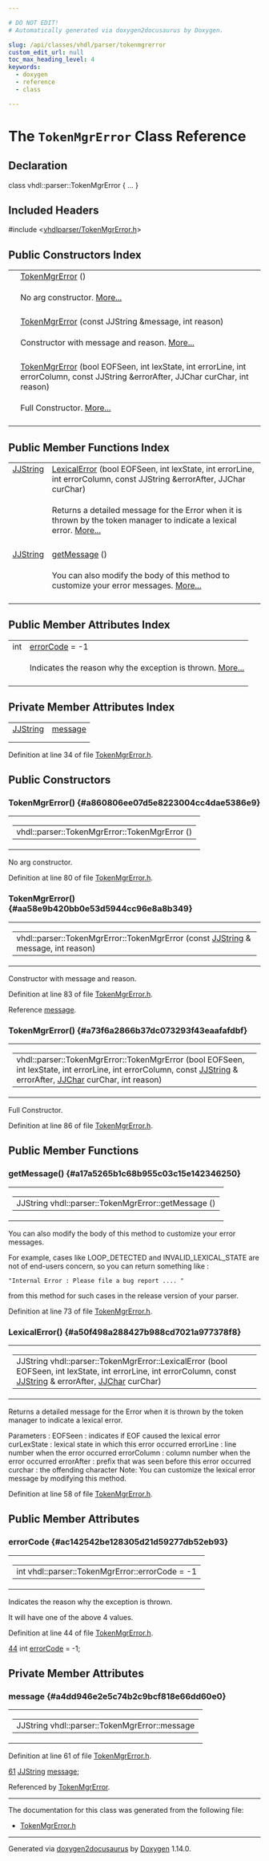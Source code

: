 ```yaml
---

# DO NOT EDIT!
# Automatically generated via doxygen2docusaurus by Doxygen.

slug: /api/classes/vhdl/parser/tokenmgrerror
custom_edit_url: null
toc_max_heading_level: 4
keywords:
  - doxygen
  - reference
  - class

---
```


<div class="doxyPage">

# The `TokenMgrError` Class Reference



## Declaration

<div class="doxyDeclaration">
class vhdl::parser::TokenMgrError { ... }
</div>

## Included Headers

<div class="doxyIncludesList">#include &lt;<a href="/web-doxygen/docs/api/files/vhdlparser/tokenmgrerror-h">vhdlparser/TokenMgrError.h</a>&gt;
</div>

## Public Constructors Index

<table class="doxyMembersIndex">

<tr class="doxyMemberIndexItem">
<td class="doxyMemberIndexItemType" align="left" valign="top"></td>
<td class="doxyMemberIndexItemName" align="left" valign="top"><a href="#a860806ee07d5e8223004cc4dae5386e9">TokenMgrError</a> ()</td>
</tr>
<tr class="doxyMemberIndexDescription">
<td class="doxyMemberIndexDescriptionLeft"></td>
<td class="doxyMemberIndexDescriptionRight">
<p>No arg constructor. <a href="#a860806ee07d5e8223004cc4dae5386e9">More...</a></p>
</td>
</tr>
<tr class="doxyMemberIndexSeparator">
<td class="doxyMemberIndexSeparator" colspan="2"></td>
</tr>

<tr class="doxyMemberIndexItem">
<td class="doxyMemberIndexItemType" align="left" valign="top"></td>
<td class="doxyMemberIndexItemName" align="left" valign="top"><a href="#aa58e9b420bb0e53d5944cc96e8a8b349">TokenMgrError</a> (const JJString &amp;message, int reason)</td>
</tr>
<tr class="doxyMemberIndexDescription">
<td class="doxyMemberIndexDescriptionLeft"></td>
<td class="doxyMemberIndexDescriptionRight">
<p>Constructor with message and reason. <a href="#aa58e9b420bb0e53d5944cc96e8a8b349">More...</a></p>
</td>
</tr>
<tr class="doxyMemberIndexSeparator">
<td class="doxyMemberIndexSeparator" colspan="2"></td>
</tr>

<tr class="doxyMemberIndexItem">
<td class="doxyMemberIndexItemType" align="left" valign="top"></td>
<td class="doxyMemberIndexItemName" align="left" valign="top"><a href="#a73f6a2866b37dc073293f43eaafafdbf">TokenMgrError</a> (bool EOFSeen, int lexState, int errorLine, int errorColumn, const JJString &amp;errorAfter, JJChar curChar, int reason)</td>
</tr>
<tr class="doxyMemberIndexDescription">
<td class="doxyMemberIndexDescriptionLeft"></td>
<td class="doxyMemberIndexDescriptionRight">
<p>Full Constructor. <a href="#a73f6a2866b37dc073293f43eaafafdbf">More...</a></p>
</td>
</tr>
<tr class="doxyMemberIndexSeparator">
<td class="doxyMemberIndexSeparator" colspan="2"></td>
</tr>

</table>

## Public Member Functions Index

<table class="doxyMembersIndex">

<tr class="doxyMemberIndexItem">
<td class="doxyMemberIndexItemType" align="left" valign="top"><a href="/web-doxygen/docs/api/files/vhdlparser/javacc-h/#a53453cc4dabae8211762d8e348cf7a00">JJString</a></td>
<td class="doxyMemberIndexItemName" align="left" valign="top"><a href="#a50f498a288427b988cd7021a977378f8">LexicalError</a> (bool EOFSeen, int lexState, int errorLine, int errorColumn, const JJString &amp;errorAfter, JJChar curChar)</td>
</tr>
<tr class="doxyMemberIndexDescription">
<td class="doxyMemberIndexDescriptionLeft"></td>
<td class="doxyMemberIndexDescriptionRight">
<p>Returns a detailed message for the Error when it is thrown by the token manager to indicate a lexical error. <a href="#a50f498a288427b988cd7021a977378f8">More...</a></p>
</td>
</tr>
<tr class="doxyMemberIndexSeparator">
<td class="doxyMemberIndexSeparator" colspan="2"></td>
</tr>

<tr class="doxyMemberIndexItem">
<td class="doxyMemberIndexItemType" align="left" valign="top"><a href="/web-doxygen/docs/api/files/vhdlparser/javacc-h/#a53453cc4dabae8211762d8e348cf7a00">JJString</a></td>
<td class="doxyMemberIndexItemName" align="left" valign="top"><a href="#a17a5265b1c68b955c03c15e142346250">getMessage</a> ()</td>
</tr>
<tr class="doxyMemberIndexDescription">
<td class="doxyMemberIndexDescriptionLeft"></td>
<td class="doxyMemberIndexDescriptionRight">
<p>You can also modify the body of this method to customize your error messages. <a href="#a17a5265b1c68b955c03c15e142346250">More...</a></p>
</td>
</tr>
<tr class="doxyMemberIndexSeparator">
<td class="doxyMemberIndexSeparator" colspan="2"></td>
</tr>

</table>

## Public Member Attributes Index

<table class="doxyMembersIndex">

<tr class="doxyMemberIndexItem">
<td class="doxyMemberIndexItemType" align="left" valign="top">int</td>
<td class="doxyMemberIndexItemName" align="left" valign="top"><a href="#ac142542be128305d21d59277db52eb93">errorCode</a> = -1</td>
</tr>
<tr class="doxyMemberIndexDescription">
<td class="doxyMemberIndexDescriptionLeft"></td>
<td class="doxyMemberIndexDescriptionRight">
<p>Indicates the reason why the exception is thrown. <a href="#ac142542be128305d21d59277db52eb93">More...</a></p>
</td>
</tr>
<tr class="doxyMemberIndexSeparator">
<td class="doxyMemberIndexSeparator" colspan="2"></td>
</tr>

</table>

## Private Member Attributes Index

<table class="doxyMembersIndex">

<tr class="doxyMemberIndexItem">
<td class="doxyMemberIndexItemType" align="left" valign="top"><a href="/web-doxygen/docs/api/files/vhdlparser/javacc-h/#a53453cc4dabae8211762d8e348cf7a00">JJString</a></td>
<td class="doxyMemberIndexItemName" align="left" valign="top"><a href="#a4dd946e2e5c74b2c9bcf818e66dd60e0">message</a></td>
</tr>
<tr class="doxyMemberIndexDescription">
<td class="doxyMemberIndexDescriptionLeft"></td>
<td class="doxyMemberIndexDescriptionRight">
</td>
</tr>
<tr class="doxyMemberIndexSeparator">
<td class="doxyMemberIndexSeparator" colspan="2"></td>
</tr>

</table>


<p>Definition at line 34 of file <a href="/web-doxygen/docs/api/files/vhdlparser/tokenmgrerror-h">TokenMgrError.h</a>.</p>


<div class="doxySectionDef">

## Public Constructors

### TokenMgrError() {#a860806ee07d5e8223004cc4dae5386e9}

<div class="doxyMemberItem">
<div class="doxyMemberProto">
<table class="doxyMemberLabels">
<tr class="doxyMemberLabels">
<td class="doxyMemberLabelsLeft">
<table class="doxyMemberName">
<tr>
<td class="doxyMemberName">vhdl::parser::TokenMgrError::TokenMgrError ()</td>
</tr>
</table>
</td>
</tr>
</table>
</div>
<div class="doxyMemberDoc">

<p>No arg constructor.</p>

<p>Definition at line 80 of file <a href="/web-doxygen/docs/api/files/vhdlparser/tokenmgrerror-h">TokenMgrError.h</a>.</p>

</div>
</div>

### TokenMgrError() {#aa58e9b420bb0e53d5944cc96e8a8b349}

<div class="doxyMemberItem">
<div class="doxyMemberProto">
<table class="doxyMemberLabels">
<tr class="doxyMemberLabels">
<td class="doxyMemberLabelsLeft">
<table class="doxyMemberName">
<tr>
<td class="doxyMemberName">vhdl::parser::TokenMgrError::TokenMgrError (const <a href="/web-doxygen/docs/api/files/vhdlparser/javacc-h/#a53453cc4dabae8211762d8e348cf7a00">JJString</a> &amp; message, int reason)</td>
</tr>
</table>
</td>
</tr>
</table>
</div>
<div class="doxyMemberDoc">

<p>Constructor with message and reason.</p>

<p>Definition at line 83 of file <a href="/web-doxygen/docs/api/files/vhdlparser/tokenmgrerror-h">TokenMgrError.h</a>.</p>


<p>Reference <a href="#a4dd946e2e5c74b2c9bcf818e66dd60e0">message</a>.</p>

</div>
</div>

### TokenMgrError() {#a73f6a2866b37dc073293f43eaafafdbf}

<div class="doxyMemberItem">
<div class="doxyMemberProto">
<table class="doxyMemberLabels">
<tr class="doxyMemberLabels">
<td class="doxyMemberLabelsLeft">
<table class="doxyMemberName">
<tr>
<td class="doxyMemberName">vhdl::parser::TokenMgrError::TokenMgrError (bool EOFSeen, int lexState, int errorLine, int errorColumn, const <a href="/web-doxygen/docs/api/files/vhdlparser/javacc-h/#a53453cc4dabae8211762d8e348cf7a00">JJString</a> &amp; errorAfter, <a href="/web-doxygen/docs/api/files/vhdlparser/javacc-h/#ac92fa8b4f5fb2ad4efec4f05be1c911b">JJChar</a> curChar, int reason)</td>
</tr>
</table>
</td>
</tr>
</table>
</div>
<div class="doxyMemberDoc">

<p>Full Constructor.</p>

<p>Definition at line 86 of file <a href="/web-doxygen/docs/api/files/vhdlparser/tokenmgrerror-h">TokenMgrError.h</a>.</p>

</div>
</div>

</div>

<div class="doxySectionDef">

## Public Member Functions

### getMessage() {#a17a5265b1c68b955c03c15e142346250}

<div class="doxyMemberItem">
<div class="doxyMemberProto">
<table class="doxyMemberLabels">
<tr class="doxyMemberLabels">
<td class="doxyMemberLabelsLeft">
<table class="doxyMemberName">
<tr>
<td class="doxyMemberName">JJString vhdl::parser::TokenMgrError::getMessage ()</td>
</tr>
</table>
</td>
</tr>
</table>
</div>
<div class="doxyMemberDoc">

<p>You can also modify the body of this method to customize your error messages.</p>


<p>For example, cases like LOOP_DETECTED and INVALID_LEXICAL_STATE are not of end-users concern, so you can return something like :</p>



<pre><code>"Internal Error : Please file a bug report .... "
</code></pre>


<p>from this method for such cases in the release version of your parser.</p>


<p>Definition at line 73 of file <a href="/web-doxygen/docs/api/files/vhdlparser/tokenmgrerror-h">TokenMgrError.h</a>.</p>

</div>
</div>

### LexicalError() {#a50f498a288427b988cd7021a977378f8}

<div class="doxyMemberItem">
<div class="doxyMemberProto">
<table class="doxyMemberLabels">
<tr class="doxyMemberLabels">
<td class="doxyMemberLabelsLeft">
<table class="doxyMemberName">
<tr>
<td class="doxyMemberName">JJString vhdl::parser::TokenMgrError::LexicalError (bool EOFSeen, int lexState, int errorLine, int errorColumn, const <a href="/web-doxygen/docs/api/files/vhdlparser/javacc-h/#a53453cc4dabae8211762d8e348cf7a00">JJString</a> &amp; errorAfter, <a href="/web-doxygen/docs/api/files/vhdlparser/javacc-h/#ac92fa8b4f5fb2ad4efec4f05be1c911b">JJChar</a> curChar)</td>
</tr>
</table>
</td>
</tr>
</table>
</div>
<div class="doxyMemberDoc">

<p>Returns a detailed message for the Error when it is thrown by the token manager to indicate a lexical error.</p>


<p>Parameters : EOFSeen : indicates if EOF caused the lexical error curLexState : lexical state in which this error occurred errorLine : line number when the error occurred errorColumn : column number when the error occurred errorAfter : prefix that was seen before this error occurred curchar : the offending character Note: You can customize the lexical error message by modifying this method.</p>


<p>Definition at line 58 of file <a href="/web-doxygen/docs/api/files/vhdlparser/tokenmgrerror-h">TokenMgrError.h</a>.</p>

</div>
</div>

</div>

<div class="doxySectionDef">

## Public Member Attributes

### errorCode {#ac142542be128305d21d59277db52eb93}

<div class="doxyMemberItem">
<div class="doxyMemberProto">
<table class="doxyMemberLabels">
<tr class="doxyMemberLabels">
<td class="doxyMemberLabelsLeft">
<table class="doxyMemberName">
<tr>
<td class="doxyMemberName">int vhdl::parser::TokenMgrError::errorCode = -1</td>
</tr>
</table>
</td>
</tr>
</table>
</div>
<div class="doxyMemberDoc">

<p>Indicates the reason why the exception is thrown.</p>


<p>It will have one of the above 4 values.</p>


<p>Definition at line 44 of file <a href="/web-doxygen/docs/api/files/vhdlparser/tokenmgrerror-h">TokenMgrError.h</a>.</p>


<div class="doxyProgramListing">

<div class="doxyCodeLine"><span class="doxyLineNumber"><a href="#ac142542be128305d21d59277db52eb93">44</a></span><span class="doxyLineContent"><span class="doxyHighlight">  </span><span class="doxyHighlightKeywordType">int</span><span class="doxyHighlight"> <a href="#ac142542be128305d21d59277db52eb93">errorCode</a> = -1;</span></span></div>

</div>

</div>
</div>

</div>

<div class="doxySectionDef">

## Private Member Attributes

### message {#a4dd946e2e5c74b2c9bcf818e66dd60e0}

<div class="doxyMemberItem">
<div class="doxyMemberProto">
<table class="doxyMemberLabels">
<tr class="doxyMemberLabels">
<td class="doxyMemberLabelsLeft">
<table class="doxyMemberName">
<tr>
<td class="doxyMemberName">JJString vhdl::parser::TokenMgrError::message</td>
</tr>
</table>
</td>
</tr>
</table>
</div>
<div class="doxyMemberDoc">



<p>Definition at line 61 of file <a href="/web-doxygen/docs/api/files/vhdlparser/tokenmgrerror-h">TokenMgrError.h</a>.</p>


<div class="doxyProgramListing">

<div class="doxyCodeLine"><span class="doxyLineNumber"><a href="#a4dd946e2e5c74b2c9bcf818e66dd60e0">61</a></span><span class="doxyLineContent"><span class="doxyHighlight">   <a href="/web-doxygen/docs/api/files/vhdlparser/javacc-h/#a53453cc4dabae8211762d8e348cf7a00">JJString</a> <a href="#a4dd946e2e5c74b2c9bcf818e66dd60e0">message</a>;</span></span></div>

</div>


<p>Referenced by <a href="#aa58e9b420bb0e53d5944cc96e8a8b349">TokenMgrError</a>.</p>

</div>
</div>

</div>

<hr/>

The documentation for this class was generated from the following file:

<ul>
<li><a href="/web-doxygen/docs/api/files/vhdlparser/tokenmgrerror-h">TokenMgrError.h</a></li>
</ul>

<hr/>

<p class="doxyGeneratedBy">Generated via <a href="https://github.com/xpack/doxygen2docusaurus">doxygen2docusaurus</a> by <a href="https://www.doxygen.nl">Doxygen</a> 1.14.0.</p>

</div>
